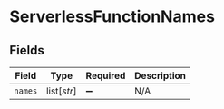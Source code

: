 # ServerlessFunctionNames


## Fields

| Field              | Type               | Required           | Description        |
| ------------------ | ------------------ | ------------------ | ------------------ |
| `names`            | list[*str*]        | :heavy_minus_sign: | N/A                |